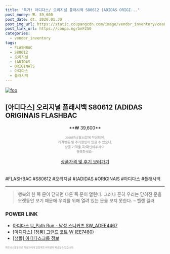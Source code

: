 ```yaml
--- 
title: "특가! 아디다스/ 오리지널 플래시백 S80612 (ADIDAS ORIGI..." 
post_money: ₩. 39,600 
post_date: dt. 2020.01.30 
post_img_url: https://static.coupangcdn.com/image/vendor_inventory/cea0/6723c7cad261baa42ce145d9dd2b0975296f0b20a78915f10fd5409c978a.jpg 
post_link_url: https://coupa.ng/bnF2S0 
categories: 
  - vendor_inventory 
tags: 
  - FLASHBAC 
  - S80612 
  - 오리지널 
  - (ADIDAS 
  - ORIGINAlS 
  - 아디다스 
  - 플래시백 
--- 
```

[![foo](https://static.coupangcdn.com/image/vendor_inventory/cea0/6723c7cad261baa42ce145d9dd2b0975296f0b20a78915f10fd5409c978a.jpg)](https://coupa.ng/bnF2S0) 

## [아디다스] 오리지널 플래시백 S80612 (ADIDAS ORIGINAlS FLASHBAC 
<p style="text-align: center;">**₩ 39,600**</p> 
<p style="text-align: center;"><span style="color: #898c8f; font-family: Georgia,Times,serif; font-size: 0.75em;">2020년01월30일에 작성되어, <br>가격변동 및 추가할인이 있을 수 있으니,<br> 상품 가격을 꼭!확인해주세요.<br>행복하세요~</span> 
</p>	 
<div markdown="0" style="text-align: center;"><a href="https://coupa.ng/bnF2S0" class="btn btn--success">상품가격 및 후기 보러가기</a></div> 
<br><br> 
  #FLASHBAC #S80612 #오리지널 #(ADIDAS #ORIGINAlS #아디다스 #플래시백 
<hr> 

> 행복의 한 쪽 문이 닫히면 다른 쪽 문이 열린다. 그러나 흔히 우리는 닫혀진 문을 오랫동안 보기 때문에 우리를 위해 열려 있는 문을 보지 못한다. – 헬렌 켈러 


### POWER LINK

* <a href="https://blog.naver.com/fasyy4321/221790887940" target="_blank">아디다스 U_Path Run - 남성 스니커즈 SW_ADEE4467</a>
* <a href="https://blog.naver.com/fasyy4321/221780477257" target="_blank">[아디다스] [정품] 그랜드 코트 W (EE7480)</a>
* <a href="https://blog.naver.com/sakai111/221763732070" target="_blank"> [생활] 아디다스크롭 정보 </a>

<span style="color: #898c8f; font-family: Georgia,Times,serif; font-size: 0.55em;">파트너스활동으로 작성자에게 일정액의 커미션이 제공될수 있습니다.</span> 
